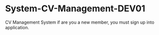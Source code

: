 # System-CV-Management-DEV01
CV Management System
if are you a new member, you must sign up into application.
